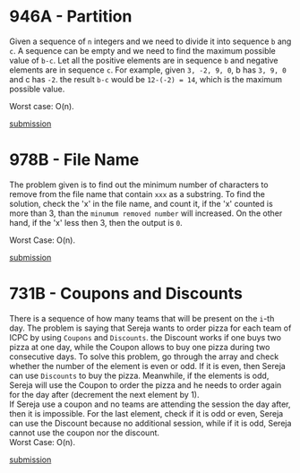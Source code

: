 # 946A - Partition  

Given a sequence of `n` integers and we need to divide it into sequence `b` ang `c`. A sequence can be empty and we need to find the maximum possible value of `b-c`. Let all the positive elements are in sequence `b` and negative elements are in sequence `c`. For example, given `3, -2, 9, 0`, b has `3, 9, 0` and c has `-2`. the result `b-c` would be `12-(-2) = 14`, which is the maximum possible value.  

Worst case: O(n).

[submission](http://codeforces.com/contest/946/submission/44719374)  

# 978B - File Name  

The problem given is to find out the minimum number of characters to remove from the file name that contain `xxx` as a substring. To find the solution, check the 'x' in the file name, and count it, if the 'x' counted is more than 3, than the `minumum removed number` will increased. On the other hand, if the 'x' less then 3, then the output is `0`.  

Worst Case: O(n).  

[submission](http://codeforces.com/contest/978/submission/44721659)  

# 731B - Coupons and Discounts  

There is a sequence of how many teams that will be present on the `i`-th day. The problem is saying that Sereja wants to order pizza for each team of ICPC by using `Coupons` and `Discounts`. the Discount works if one buys two pizza at one day, while the Coupon allows to buy one pizza during two consecutive days. To solve this problem, go through the array and check whether the number of the element is even or odd. If it is even, then Sereja can use `Discounts` to buy the pizza. Meanwhile, if the elements is odd, Sereja will use the Coupon to order the pizza and he needs to order again for the day after (decrement the next element by 1).  
If Sereja use a coupon and no teams are attending the session the day after, then it is impossible. For the last element, check if it is odd or even, Sereja can use the Discount because no additional session, while if it is odd, Sereja cannot use the coupon nor the discount.  
Worst Case: O(n).

[submission](http://codeforces.com/contest/731/submission/44756013)
